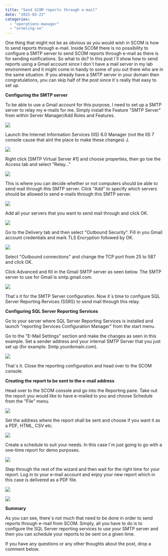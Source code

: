 ```yaml
---
title: "Send SCOM reports through e-mail"
date: "2015-03-23"
categories: 
  - "operations-manager"
  - "orneling-se"
---
```


One thing that might not be as obvious as you would wish in SCOM is how to send reports through e-mail. Inside SCOM there is no possibility to configure a SMTP server to send SCOM reports through e-mail as there is for sending notifications. So what to do? In this post I´ll show how to send reports using a Gmail account since I don´t have a mail server in my lab environment and it might come in handy to some of you out there who are in the same situation. If you already have a SMTP server in your domain then congratulations, you can skip half of the post since it´s really that easy to set up.

**Configuring the SMTP server**

To be able to use a Gmail account for this purpose, I need to set up a SMTP server to relay my e-mails for me. Simply install the Feature "SMTP Server" from within Server Manager/Add Roles and Features.

![](images/032115_1024_SendSCOMrep1.png)

Launch the Internet Information Services (IIS) 6.0 Manager (not the IIS 7 console cause that aint the place to make these changes) J.

![](images/032115_1024_SendSCOMrep2.png)

Right click \[SMTP Virtual Server #1\] and choose properties, then go toe the Access tab and select "Relay…"

![](images/032115_1024_SendSCOMrep3.png)

This is where you can decide whether or not computers should be able to send mail through this SMTP server. Click "Add" to specify which servers should be allowed to send e-mails through this SMTP server.

![](images/032115_1024_SendSCOMrep4.png)

Add all your servers that you want to send mail through and click OK.

![](images/032115_1024_SendSCOMrep5.png)

Go to the Delivery tab and then select "Outbound Security". Fill in you Gmail account credentials and mark TLS Encryption followed by OK.

![](images/032115_1024_SendSCOMrep6.png)

Select "Outbound connections" and change the TCP port from 25 to 587 and click OK.

Click Advanced and fill in the Gmail SMTP server as seen below. The SMTP server to use for Gmail is smtp.gmail.com.

![](images/032115_1024_SendSCOMrep7.png)

That´s it for the SMTP Server configuration. Now it´s time to configure SQL Server Reporting Rervices (SSRS) to send mail through this relay.

**Configuring SQL Server Reporting Services**

Go to your server where SQL Server Reporting Services is installed and launch "reporting Services Configuration Manager" from the start menu.

Go to the "E-Mail Settings" section and make the changes as seen in this example. Set a sender address and your internal SMTP Server that you just set up (for example. Smtp.yourdomain.com).

![](images/032115_1024_SendSCOMrep8.png)

That´s it. Close the reporting configuration and head over to the SCOM console.

**Creating the report to be sent to the e-mail address**

Head over to the SCOM console and go into the Reporting pane. Take out the report you would like to have e-mailed to you and choose Schedule from the "File" menu.

![](images/032115_1024_SendSCOMrep9.png)

Set the address where the report shall be sent and choose if you want it as a PDF, HTML, CSV etc.

![](images/032115_1024_SendSCOMrep10.png)

Create a schedule to suit your needs. In this case I´m just going to go with a one-time report for demo purposes.

![](images/032115_1024_SendSCOMrep11.png)

Step through the rest of the wizard and then wait for the right time for your report. Log in to your e-mail account and enjoy your new report which in this case is delivered as a PDF file.

![](images/032115_1024_SendSCOMrep12.png)

![](images/032115_1024_SendSCOMrep13.png)

**Summary**

As you can see, there´s not much that need to be done in order to send reports through e-mail from SCOM. Simply, all you have to do is to configure the SQL Server reporting services to use your SMTP server and then you can schedule your reports to be sent on a given time.

If you have any questions or any other thoughts about the post, drop a comment below.
